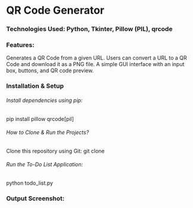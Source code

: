 # QR Code Generator

### Technologies Used: Python, Tkinter, Pillow (PIL), qrcode

###  Features:
Generates a QR Code from a given URL.
Users can convert a URL to a QR Code and download it as a PNG file.
A simple GUI interface with an input box, buttons, and QR code preview.

### Installation & Setup

###### Install dependencies using pip:
pip install pillow qrcode[pil]

###### How to Clone & Run the Projects?
Clone this repository using Git:
git clone 

###### Run the To-Do List Application:
python todo_list.py

### Output Screenshot:
